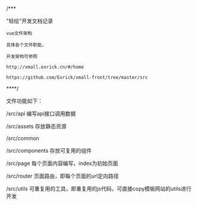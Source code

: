/***

   "轻绘"开发文档记录

    vue文件架构

    具体各个文件职能，

    开发架构可参照

    http://xmall.exrick.cn/#/home

    https://github.com/Exrick/xmall-front/tree/master/src

****/

文件功能如下：

/src/api         编写api接口调用数据

/src/assets      存放静态资源

/src/common

/src/components  存放可复用的组件

/src/page        每个页面内容编写，index为初始页面

/src/router      页面路由，即每个页面的url定向路径

/src/utils       可重复用的工具，即重复用的js代码，可直接copy模板网站的utils进行开发


